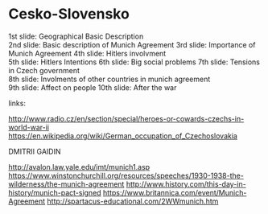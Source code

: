 # Cesko-Slovensko

1st slide: Geographical Basic Description  
2nd slide: Basic description of Munich Agreement
3rd slide: Importance of Munich Agreement 
4th slide: Hitlers involvment    
5th slide: Hitlers Intentions
6th slide: Big social problems 
7th slide: Tensions in Czech government  
8th slide: Involments of other countries in munich agreement  
9th slide: Affect on people
10th slide: After the war 


links:

http://www.radio.cz/en/section/special/heroes-or-cowards-czechs-in-world-war-ii
https://en.wikipedia.org/wiki/German_occupation_of_Czechoslovakia


DMITRII GAIDIN

http://avalon.law.yale.edu/imt/munich1.asp
https://www.winstonchurchill.org/resources/speeches/1930-1938-the-wilderness/the-munich-agreement
http://www.history.com/this-day-in-history/munich-pact-signed
https://www.britannica.com/event/Munich-Agreement
http://spartacus-educational.com/2WWmunich.htm

